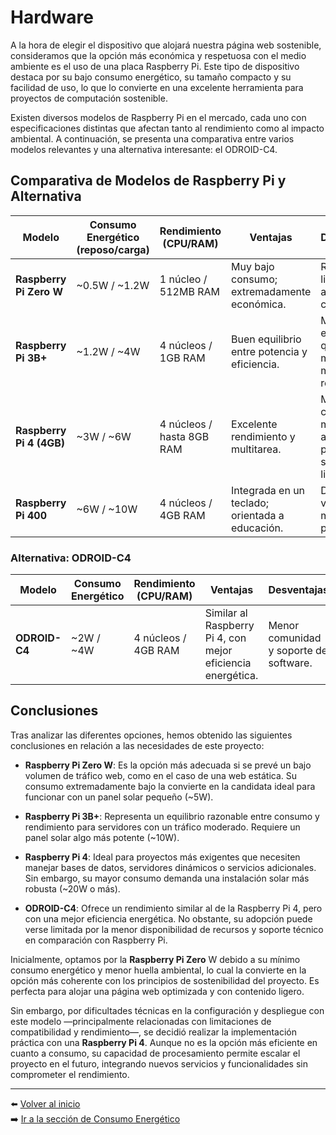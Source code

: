 # Hardware

A la hora de elegir el dispositivo que alojará nuestra página web sostenible, consideramos que la opción más económica y respetuosa con el medio ambiente es el uso de una placa Raspberry Pi. Este tipo de dispositivo destaca por su bajo consumo energético, su tamaño compacto y su facilidad de uso, lo que lo convierte en una excelente herramienta para proyectos de computación sostenible.

Existen diversos modelos de Raspberry Pi en el mercado, cada uno con especificaciones distintas que afectan tanto al rendimiento como al impacto ambiental. A continuación, se presenta una comparativa entre varios modelos relevantes y una alternativa interesante: el ODROID-C4.




## Comparativa de Modelos de Raspberry Pi y Alternativa

| Modelo                  | Consumo Energético (reposo/carga) | Rendimiento (CPU/RAM)       | Ventajas                       | Desventajas                    |
|-------------------------|------------------------------------|-----------------------------|--------------------------------|--------------------------------|
| **Raspberry Pi Zero W** | ~0.5W / ~1.2W                     | 1 núcleo / 512MB RAM        | Muy bajo consumo; extremadamente económica.|Rendimiento limitado; no apta para cargas altas.          |
| **Raspberry Pi 3B+**    | ~1.2W / ~4W                       | 4 núcleos / 1GB RAM         | Buen equilibrio entre potencia y eficiencia. | Menos eficiente que modelos más recientes.  |
| **Raspberry Pi 4 (4GB)**| ~3W / ~6W                         | 4 núcleos / hasta 8GB RAM   | Excelente rendimiento y multitarea. | Mayor consumo, menos adecuada para energía solar limitada. |
| **Raspberry Pi 400**    | ~6W / ~10W                        | 4 núcleos / 4GB RAM         | Integrada en un teclado; orientada a educación. | Diseño voluminoso; menos portable.|

### Alternativa: ODROID-C4

| Modelo                  | Consumo Energético                | Rendimiento (CPU/RAM)       | Ventajas                       | Desventajas                    |
|-------------------------|------------------------------------|-----------------------------|--------------------------------|--------------------------------|
| **ODROID-C4**           | ~2W / ~4W                         | 4 núcleos / 4GB RAM         | Similar al Raspberry Pi 4, con mejor eficiencia energética. | Menor comunidad y soporte de software. |

## Conclusiones

Tras analizar las diferentes opciones, hemos obtenido las siguientes conclusiones en relación a las necesidades de este proyecto:

- **Raspberry Pi Zero W**: Es la opción más adecuada si se prevé un bajo volumen de tráfico web, como en el caso de una web estática. Su consumo extremadamente bajo la convierte en la candidata ideal para funcionar con un panel solar pequeño (~5W).

- **Raspberry Pi 3B+**: Representa un equilibrio razonable entre consumo y rendimiento para servidores con un tráfico moderado. Requiere un panel solar algo más potente (~10W).

- **Raspberry Pi 4**: Ideal para proyectos más exigentes que necesiten manejar bases de datos, servidores dinámicos o servicios adicionales. Sin embargo, su mayor consumo demanda una instalación solar más robusta (~20W o más).

- **ODROID-C4**: Ofrece un rendimiento similar al de la Raspberry Pi 4, pero con una mejor eficiencia energética. No obstante, su adopción puede verse limitada por la menor disponibilidad de recursos y soporte técnico en comparación con Raspberry Pi.

Inicialmente, optamos por la **Raspberry Pi Zero** W debido a su mínimo consumo energético y menor huella ambiental, lo cual la convierte en la opción más coherente con los principios de sostenibilidad del proyecto. Es perfecta para alojar una página web optimizada y con contenido ligero.

Sin embargo, por dificultades técnicas en la configuración y despliegue con este modelo —principalmente relacionadas con limitaciones de compatibilidad y rendimiento—, se decidió realizar la implementación práctica con una **Raspberry Pi 4**. Aunque no es la opción más eficiente en cuanto a consumo, su capacidad de procesamiento permite escalar el proyecto en el futuro, integrando nuevos servicios y funcionalidades sin comprometer el rendimiento.

---

⬅️ [Volver al inicio](README.md)  
➡️ [Ir a la sección de Consumo Energético](consumo.md)
